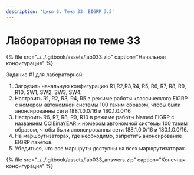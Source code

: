 ```yaml
---
description: 'Цикл 6. Тема 33: EIGRP 3.5'
---
```


# Лабораторная по теме 33

{% file src="../../.gitbook/assets/lab033.zip" caption="Начальная конфигурация" %}

Задание \#1 для лабораторной:  
1. Загрузить начальную конфигурацию R1,R2,R3,R4, R5, R6, R7, R8, R9, R10, SW1, SW2, SW3, SW4.  
2. Настроить R1, R2, R3, R4, R5 в режиме работы классического EIGRP с номером автономной системы 100 таким образом, чтобы были анонсированны сети 188.1.0.0/16 и 180.1.0.0/16  
3. Настроить R6, R7, R8, R9, R10 в режиме работы Named EIGRP с названием CCIEinaYEAR и номером автономной системы 100 таким образом, чтобы были анонсированны сети 188.1.0.0/16 и 180.1.0.0/16.  
4. На маршрутизаторах, где необходимо, запретить анонсирование EIGRP пакетов.  
5. Убедиться, что все маршруты доступны на всех маршрутизаторах.

{% file src="../../.gitbook/assets/lab033\_answers.zip" caption="Конечная конфигурация" %}

